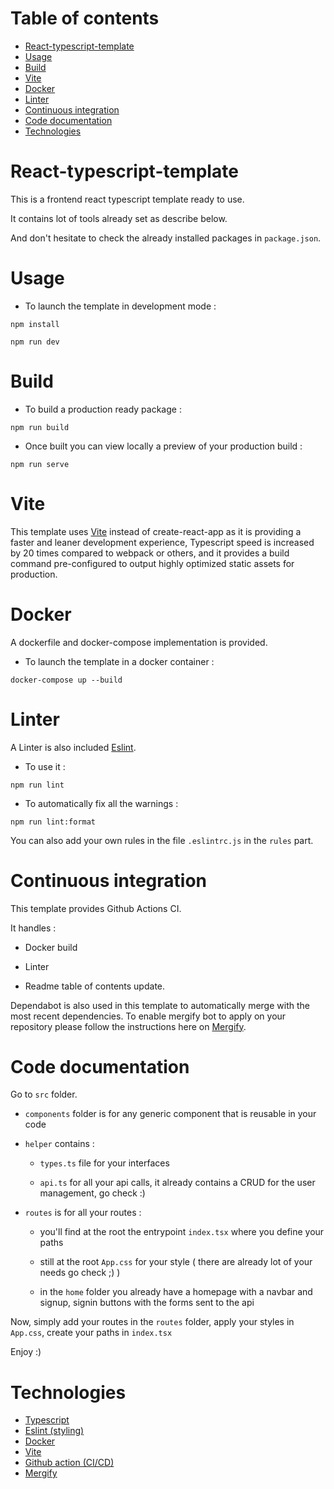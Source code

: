<!-- START doctoc generated TOC please keep comment here to allow auto update -->
<!-- DON'T EDIT THIS SECTION, INSTEAD RE-RUN doctoc TO UPDATE -->
# Table of contents

- [React-typescript-template](#react-typescript-template)
- [Usage](#usage)
- [Build](#build)
- [Vite](#vite)
- [Docker](#docker)
- [Linter](#linter)
- [Continuous integration](#continuous-integration)
- [Code documentation](#code-documentation)
- [Technologies](#technologies)

<!-- END doctoc generated TOC please keep comment here to allow auto update -->

# React-typescript-template

This is a frontend react typescript template ready to use.

It contains lot of tools already set as describe below.

And don't hesitate to check the already installed packages in `package.json`.

# Usage

- To launch the template in development mode :

`npm install`

`npm run dev`

# Build

- To build a production ready package :

`npm run build`

- Once built you can view locally a preview of your production build :

`npm run serve`

# Vite

This template uses [Vite](https://vitejs.dev/) instead of create-react-app as it is providing a faster and leaner development experience, Typescript speed is increased by 20 times compared to webpack or others, and it provides a build command pre-configured to output highly optimized static assets for production.

# Docker

A dockerfile and docker-compose implementation is provided.

- To launch the template in a docker container :

`docker-compose up --build`

# Linter

A Linter is also included [Eslint](https://eslint.org/).

- To use it :

`npm run lint`

- To automatically fix all the warnings :

`npm run lint:format`

You can also add your own rules in the file `.eslintrc.js` in the `rules` part.

# Continuous integration

This template provides Github Actions CI.

It handles :

- Docker build

- Linter

- Readme table of contents update.

Dependabot is also used in this template to automatically merge with the most recent dependencies.
To enable mergify bot to apply on your repository please follow the instructions here on [Mergify](https://docs.mergify.com/getting-started/).

# Code documentation

Go to `src` folder.

- `components` folder is for any generic component that is reusable in your code

- `helper` contains :

    - `types.ts` file for your interfaces
    
    - `api.ts` for all your api calls, it already contains a CRUD for the user management, go check :)

- `routes` is for all your routes :
    
    - you'll find at the root the entrypoint `index.tsx` where you define your paths

    - still at the root `App.css` for your style ( there are already lot of your needs go check ;) )

    - in the `home` folder you already have a homepage with a navbar and signup, signin buttons with the forms sent to the api

Now, simply add your routes in the `routes` folder, apply your styles in `App.css`, create your paths in `index.tsx`

Enjoy :)

# Technologies

- [Typescript](https://www.typescriptlang.org/)
- [Eslint (styling)](https://eslint.org/)
- [Docker](https://www.docker.com/)
- [Vite](https://vitejs.dev/)
- [Github action (CI/CD)](https://github.com/features/actions)
- [Mergify](https://docs.mergify.com/getting-started/)
